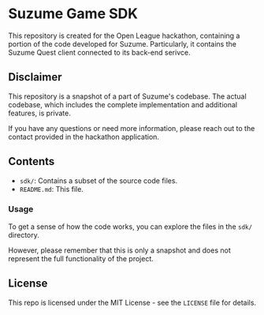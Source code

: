 # Suzume Game SDK
This repository is created for the Open League hackathon, containing a portion of the code developed for Suzume. Particularly, it contains the Suzume Quest client connected to its back-end serivce.

## Disclaimer
This repository is a snapshot of a part of Suzume's codebase. The actual codebase, which includes the complete implementation and additional features, is private.

If you have any questions or need more information, please reach out to the contact provided in the hackathon application.

## Contents
- `sdk/`: Contains a subset of the source code files.
- `README.md`: This file.

### Usage
To get a sense of how the code works, you can explore the files in the `sdk/` directory.

However, please remember that this is only a snapshot and does not represent the full functionality of the project.

## License
This repo is licensed under the MIT License - see the `LICENSE` file for details.

